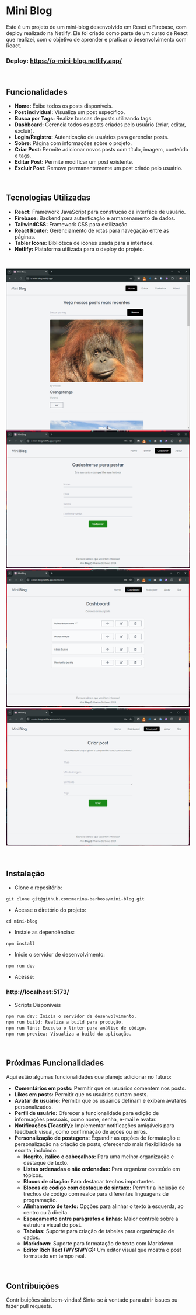 # Mini **Blog**

Este é um projeto de um mini-blog desenvolvido em React e Firebase, com deploy realizado na Netlify. Ele foi criado como parte de um curso de React que realizei, com o objetivo de aprender e praticar o desenvolvimento com React.

### Deploy: https://o-mini-blog.netlify.app/

<br>

## Funcionalidades
- **Home:** Exibe todos os posts disponíveis.
- **Post individual:** Visualiza um post específico.
- **Busca por Tags:** Realize buscas de posts utilizando tags.
- **Dashboard:** Gerencia todos os posts criados pelo usuário (criar, editar, excluir).
- **Login/Registro:** Autenticação de usuários para gerenciar posts.
- **Sobre:** Página com informações sobre o projeto.
- **Criar Post:** Permite adicionar novos posts com título, imagem, conteúdo e tags.
- **Editar Post:** Permite modificar um post existente.
- **Excluir Post:** Remove permanentemente um post criado pelo usuário.

<br>

## Tecnologias Utilizadas
- **React:** Framework JavaScript para construção da interface de usuário.
- **Firebase:** Backend para autenticação e armazenamento de dados.
- **TailwindCSS:** Framework CSS para estilização.
- **React Router:** Gerenciamento de rotas para navegação entre as páginas.
- **Tabler Icons:** Biblioteca de ícones usada para a interface.
- **Netlify:** Plataforma utilizada para o deploy do projeto.

<br>

![img](./public/print-home.png)
![img](./public/print-register.png)
![img](./public/print-dashboard.png)
![img](./public/print-create-post.png)

<br>

## Instalação
- Clone o repositório:
```
git clone git@github.com:marina-barbosa/mini-blog.git
```
- Acesse o diretório do projeto:
```
cd mini-blog
```
- Instale as dependências:
```
npm install
```
- Inicie o servidor de desenvolvimento:
```
npm run dev
```
- Acesse: 
### http://localhost:5173/

- Scripts Disponíveis
```
npm run dev: Inicia o servidor de desenvolvimento.
npm run build: Realiza a build para produção.
npm run lint: Executa o linter para análise de código.
npm run preview: Visualiza a build da aplicação.
```

<br>

## Próximas Funcionalidades
Aqui estão algumas funcionalidades que planejo adicionar no futuro:

- **Comentários em posts:** Permitir que os usuários comentem nos posts.
- **Likes em posts:** Permitir que os usuários curtam posts.
- **Avatar de usuário:** Permitir que os usuários definam e exibam avatares personalizados.
- **Perfil de usuário:** Oferecer a funcionalidade para edição de informações pessoais, como nome, senha, e-mail e avatar.
- **Notificações (Toastify):** Implementar notificações amigáveis para feedback visual, como confirmação de ações ou erros.
- **Personalização de postagens:** Expandir as opções de formatação e personalização na criação de posts, oferecendo mais flexibilidade na escrita, incluindo:
  - **Negrito, itálico e cabeçalhos:** Para uma melhor organização e destaque de texto.
  - **Listas ordenadas e não ordenadas:** Para organizar conteúdo em tópicos.
  - **Blocos de citação:** Para destacar trechos importantes.
  - **Blocos de código com destaque de sintaxe:** Permitir a inclusão de trechos de código com realce para diferentes linguagens de programação.
  - **Alinhamento de texto:** Opções para alinhar o texto à esquerda, ao centro ou à direita.
  - **Espaçamento entre parágrafos e linhas:** Maior controle sobre a estrutura visual do post.
  - **Tabelas:** Suporte para criação de tabelas para organização de dados.
  - **Markdown:** Suporte para formatação de texto com Markdown.
  - **Editor Rich Text (WYSIWYG):** Um editor visual que mostra o post formatado em tempo real.

<br>

## Contribuições
Contribuições são bem-vindas! Sinta-se à vontade para abrir issues ou fazer pull requests.